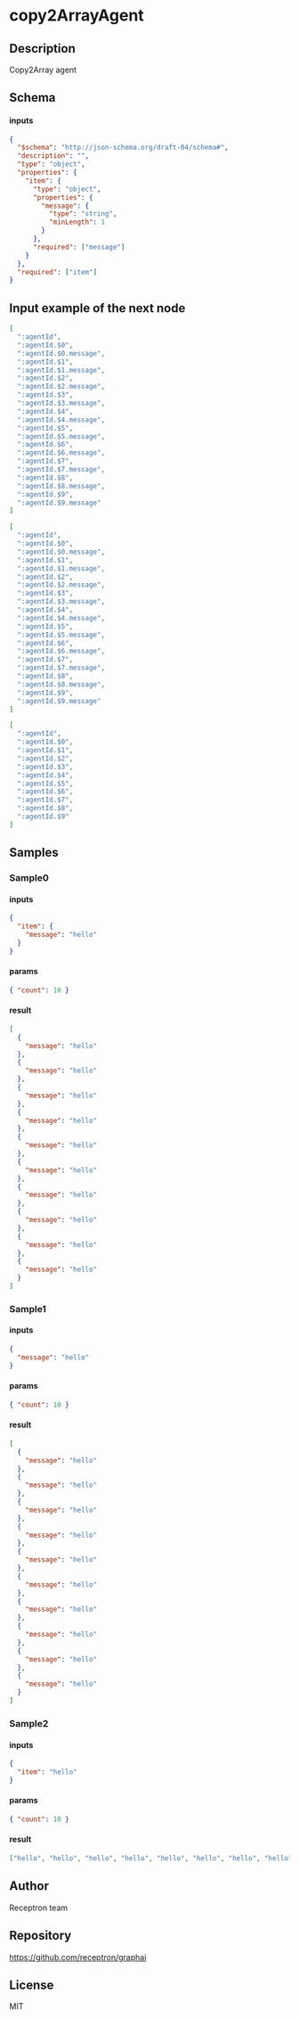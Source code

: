 # copy2ArrayAgent

## Description

Copy2Array agent

## Schema

#### inputs

```json
{
  "$schema": "http://json-schema.org/draft-04/schema#",
  "description": "",
  "type": "object",
  "properties": {
    "item": {
      "type": "object",
      "properties": {
        "message": {
          "type": "string",
          "minLength": 1
        }
      },
      "required": ["message"]
    }
  },
  "required": ["item"]
}
```

## Input example of the next node

```json
[
  ":agentId",
  ":agentId.$0",
  ":agentId.$0.message",
  ":agentId.$1",
  ":agentId.$1.message",
  ":agentId.$2",
  ":agentId.$2.message",
  ":agentId.$3",
  ":agentId.$3.message",
  ":agentId.$4",
  ":agentId.$4.message",
  ":agentId.$5",
  ":agentId.$5.message",
  ":agentId.$6",
  ":agentId.$6.message",
  ":agentId.$7",
  ":agentId.$7.message",
  ":agentId.$8",
  ":agentId.$8.message",
  ":agentId.$9",
  ":agentId.$9.message"
]
```

```json
[
  ":agentId",
  ":agentId.$0",
  ":agentId.$0.message",
  ":agentId.$1",
  ":agentId.$1.message",
  ":agentId.$2",
  ":agentId.$2.message",
  ":agentId.$3",
  ":agentId.$3.message",
  ":agentId.$4",
  ":agentId.$4.message",
  ":agentId.$5",
  ":agentId.$5.message",
  ":agentId.$6",
  ":agentId.$6.message",
  ":agentId.$7",
  ":agentId.$7.message",
  ":agentId.$8",
  ":agentId.$8.message",
  ":agentId.$9",
  ":agentId.$9.message"
]
```

```json
[
  ":agentId",
  ":agentId.$0",
  ":agentId.$1",
  ":agentId.$2",
  ":agentId.$3",
  ":agentId.$4",
  ":agentId.$5",
  ":agentId.$6",
  ":agentId.$7",
  ":agentId.$8",
  ":agentId.$9"
]
```

## Samples

### Sample0

#### inputs

```json
{
  "item": {
    "message": "hello"
  }
}
```

#### params

```json
{ "count": 10 }
```

#### result

```json
[
  {
    "message": "hello"
  },
  {
    "message": "hello"
  },
  {
    "message": "hello"
  },
  {
    "message": "hello"
  },
  {
    "message": "hello"
  },
  {
    "message": "hello"
  },
  {
    "message": "hello"
  },
  {
    "message": "hello"
  },
  {
    "message": "hello"
  },
  {
    "message": "hello"
  }
]
```

### Sample1

#### inputs

```json
{
  "message": "hello"
}
```

#### params

```json
{ "count": 10 }
```

#### result

```json
[
  {
    "message": "hello"
  },
  {
    "message": "hello"
  },
  {
    "message": "hello"
  },
  {
    "message": "hello"
  },
  {
    "message": "hello"
  },
  {
    "message": "hello"
  },
  {
    "message": "hello"
  },
  {
    "message": "hello"
  },
  {
    "message": "hello"
  },
  {
    "message": "hello"
  }
]
```

### Sample2

#### inputs

```json
{
  "item": "hello"
}
```

#### params

```json
{ "count": 10 }
```

#### result

```json
["hello", "hello", "hello", "hello", "hello", "hello", "hello", "hello", "hello", "hello"]
```

## Author

Receptron team

## Repository

https://github.com/receptron/graphai

## License

MIT

